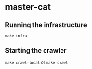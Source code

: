 # master-cat

## Running the infrastructure

`make infra`

## Starting the crawler

`make crawl-local` or `make crawl`